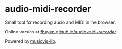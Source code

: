 # audio-midi-recorder

Small tool for recording audio and MIDI in the browser.

Online version at [fheyen.github.io/audio-midi-recorder](https://fheyen.github.io/audio-midi-recorder/).

Powered by [musicvis-lib](https://github.com/fheyen/musicvis-lib).
